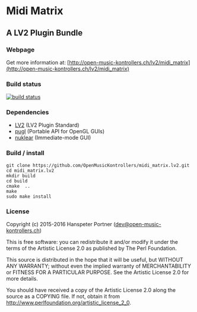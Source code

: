 # Midi Matrix

## A LV2 Plugin Bundle

### Webpage 

Get more information at: [http://open-music-kontrollers.ch/lv2/midi_matrix](http://open-music-kontrollers.ch/lv2/midi_matrix)

### Build status

[![build status](https://gitlab.com/OpenMusicKontrollers/midi_matrix.lv2/badges/master/build.svg)](https://gitlab.com/OpenMusicKontrollers/midi_matrix.lv2/commits/master)

### Dependencies

* [LV2](http://lv2plug.in) (LV2 Plugin Standard)
* [pugl](http://drobilla.net/software/pugl) (Portable API for OpenGL GUIs)
* [nuklear](https://github.com/vurtun/nuklear) (Immediate-mode GUI)

### Build / install

	git clone https://github.com/OpenMusicKontrollers/midi_matrix.lv2.git
	cd midi_matrix.lv2
	mkdir build
	cd build
	cmake  ..
	make
	sudo make install

### License

Copyright (c) 2015-2016 Hanspeter Portner (dev@open-music-kontrollers.ch)

This is free software: you can redistribute it and/or modify
it under the terms of the Artistic License 2.0 as published by
The Perl Foundation.

This source is distributed in the hope that it will be useful,
but WITHOUT ANY WARRANTY; without even the implied warranty of
MERCHANTABILITY or FITNESS FOR A PARTICULAR PURPOSE. See the
Artistic License 2.0 for more details.

You should have received a copy of the Artistic License 2.0
along the source as a COPYING file. If not, obtain it from
<http://www.perlfoundation.org/artistic_license_2_0>.
